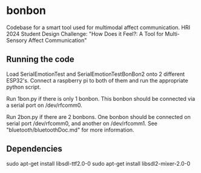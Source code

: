 # bonbon

Codebase for a smart tool used for multimodal affect communication. HRI 2024 Student Design Challenge: "How Does it Feel?: A Tool for Multi-Sensory Affect Communication"

## Running the code

Load SerialEmotionTest and SerialEmotionTestBonBon2 onto 2 different ESP32's. Connect a raspberry pi to both of them and run the appropriate python script.

Run 1bon.py if there is only 1 bonbon. This bonbon should be connected via a serial port on /dev/rfcomm0.

Run 2bon.py if there are 2 bonbons. One bonbon should be connected on serial port /dev/rfcomm0, and another on /dev/rfcomm1. See "bluetooth/bluetoothDoc.md" for more information.

## Dependencies

sudo apt-get install libsdl-ttf2.0-0
sudo apt-get install libsdl2-mixer-2.0-0
